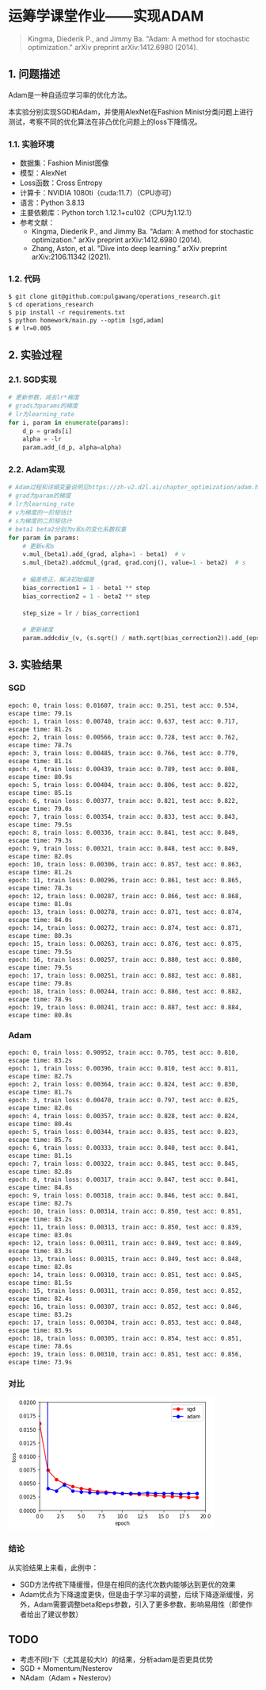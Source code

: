 # 运筹学课堂作业——实现ADAM

> Kingma, Diederik P., and Jimmy Ba. "Adam: A method for stochastic optimization." arXiv preprint arXiv:1412.6980 (2014).

## 1. 问题描述

Adam是一种自适应学习率的优化方法。

本实验分别实现SGD和Adam，并使用AlexNet在Fashion Minist分类问题上进行测试，考察不同的优化算法在非凸优化问题上的loss下降情况。

### 1.1. 实验环境
 
 - 数据集：Fashion Minist图像
 - 模型：AlexNet
 - Loss函数：Cross Entropy
 - 计算卡：NVIDIA 1080ti（cuda:11.7）（CPU亦可）
 - 语言：Python 3.8.13
 - 主要依赖库：Python torch 1.12.1+cu102（CPU为1.12.1）
 - 参考文献：
   - Kingma, Diederik P., and Jimmy Ba. "Adam: A method for stochastic optimization." arXiv preprint arXiv:1412.6980 (2014).
   - Zhang, Aston, et al. "Dive into deep learning." arXiv preprint arXiv:2106.11342 (2021).

### 1.2. 代码

```shell
$ git clone git@github.com:pulgawang/operations_research.git
$ cd operations_research
$ pip install -r requirements.txt
$ python homework/main.py --optim [sgd,adam]
$ # lr=0.005
```

## 2. 实验过程
### 2.1. SGD实现
```python
# 更新参数，减去lr*梯度
# grads为params的梯度
# lr为learning_rate
for i, param in enumerate(params):
    d_p = grads[i]
    alpha = -lr
    param.add_(d_p, alpha=alpha)
```
### 2.2. Adam实现
```python
# Adam过程和详细变量说明见https://zh-v2.d2l.ai/chapter_optimization/adam.html#id4
# grad为param的梯度
# lr为learning_rate
# v为梯度的一阶矩估计
# s为梯度的二阶矩估计
# beta1 beta2分别为v和s的变化系数权重
for param in params:
    # 更新v和s
    v.mul_(beta1).add_(grad, alpha=1 - beta1)  # v
    s.mul_(beta2).addcmul_(grad, grad.conj(), value=1 - beta2)  # s
   
    # 偏差修正，解决初始偏差
    bias_correction1 = 1 - beta1 ** step
    bias_correction2 = 1 - beta2 ** step
   
    step_size = lr / bias_correction1
   
    # 更新梯度
    param.addcdiv_(v, (s.sqrt() / math.sqrt(bias_correction2)).add_(eps), value=-step_size)
```

## 3. 实验结果

### SGD
```text
epoch: 0, train loss: 0.01607, train acc: 0.251, test acc: 0.534, escape time: 79.1s
epoch: 1, train loss: 0.00740, train acc: 0.637, test acc: 0.717, escape time: 81.2s
epoch: 2, train loss: 0.00566, train acc: 0.728, test acc: 0.762, escape time: 78.7s
epoch: 3, train loss: 0.00485, train acc: 0.766, test acc: 0.779, escape time: 81.1s
epoch: 4, train loss: 0.00439, train acc: 0.789, test acc: 0.808, escape time: 80.9s
epoch: 5, train loss: 0.00404, train acc: 0.806, test acc: 0.822, escape time: 85.1s
epoch: 6, train loss: 0.00377, train acc: 0.821, test acc: 0.822, escape time: 79.0s
epoch: 7, train loss: 0.00354, train acc: 0.833, test acc: 0.843, escape time: 79.5s
epoch: 8, train loss: 0.00336, train acc: 0.841, test acc: 0.849, escape time: 79.3s
epoch: 9, train loss: 0.00321, train acc: 0.848, test acc: 0.849, escape time: 82.0s
epoch: 10, train loss: 0.00306, train acc: 0.857, test acc: 0.863, escape time: 81.2s
epoch: 11, train loss: 0.00296, train acc: 0.861, test acc: 0.865, escape time: 78.3s
epoch: 12, train loss: 0.00287, train acc: 0.866, test acc: 0.868, escape time: 81.0s
epoch: 13, train loss: 0.00278, train acc: 0.871, test acc: 0.874, escape time: 84.0s
epoch: 14, train loss: 0.00272, train acc: 0.874, test acc: 0.871, escape time: 80.3s
epoch: 15, train loss: 0.00263, train acc: 0.876, test acc: 0.875, escape time: 79.5s
epoch: 16, train loss: 0.00257, train acc: 0.880, test acc: 0.880, escape time: 79.5s
epoch: 17, train loss: 0.00251, train acc: 0.882, test acc: 0.881, escape time: 79.8s
epoch: 18, train loss: 0.00244, train acc: 0.886, test acc: 0.882, escape time: 78.9s
epoch: 19, train loss: 0.00241, train acc: 0.887, test acc: 0.884, escape time: 80.8s
```

### Adam
```text
epoch: 0, train loss: 0.90952, train acc: 0.705, test acc: 0.810, escape time: 83.2s
epoch: 1, train loss: 0.00396, train acc: 0.810, test acc: 0.811, escape time: 82.7s
epoch: 2, train loss: 0.00364, train acc: 0.824, test acc: 0.830, escape time: 81.7s
epoch: 3, train loss: 0.00470, train acc: 0.797, test acc: 0.825, escape time: 82.0s
epoch: 4, train loss: 0.00357, train acc: 0.828, test acc: 0.824, escape time: 80.4s
epoch: 5, train loss: 0.00344, train acc: 0.835, test acc: 0.823, escape time: 85.7s
epoch: 6, train loss: 0.00333, train acc: 0.840, test acc: 0.841, escape time: 81.1s
epoch: 7, train loss: 0.00322, train acc: 0.845, test acc: 0.845, escape time: 82.8s
epoch: 8, train loss: 0.00317, train acc: 0.847, test acc: 0.841, escape time: 84.8s
epoch: 9, train loss: 0.00318, train acc: 0.846, test acc: 0.841, escape time: 82.7s
epoch: 10, train loss: 0.00314, train acc: 0.850, test acc: 0.851, escape time: 83.2s
epoch: 11, train loss: 0.00313, train acc: 0.850, test acc: 0.839, escape time: 83.0s
epoch: 12, train loss: 0.00311, train acc: 0.849, test acc: 0.849, escape time: 83.3s
epoch: 13, train loss: 0.00315, train acc: 0.849, test acc: 0.848, escape time: 82.0s
epoch: 14, train loss: 0.00310, train acc: 0.851, test acc: 0.845, escape time: 81.5s
epoch: 15, train loss: 0.00311, train acc: 0.850, test acc: 0.852, escape time: 82.4s
epoch: 16, train loss: 0.00307, train acc: 0.852, test acc: 0.846, escape time: 83.2s
epoch: 17, train loss: 0.00304, train acc: 0.853, test acc: 0.848, escape time: 83.9s
epoch: 18, train loss: 0.00305, train acc: 0.854, test acc: 0.851, escape time: 78.6s
epoch: 19, train loss: 0.00310, train acc: 0.851, test acc: 0.856, escape time: 73.9s
```

### 对比
![loss对比](resources/loss.png)

### 结论

从实验结果上来看，此例中：
 - SGD方法传统下降缓慢，但是在相同的迭代次数内能够达到更优的效果
 - Adam优点为下降速度更快，但是由于学习率的调整，后续下降逐渐缓慢，另外，Adam需要调整beta和eps参数，引入了更多参数，影响易用性（即使作者给出了建议参数）

## TODO
 - 考虑不同lr下（尤其是较大lr）的结果，分析adam是否更具优势
 - SGD + Momentum/Nesterov
 - NAdam（Adam + Nesterov）